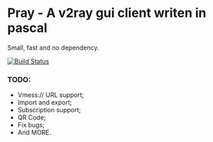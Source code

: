 # Pray - A v2ray gui client writen in pascal

Small, fast and no dependency.

[![Build Status](https://travis-ci.com/lunafe/pray.svg?branch=master)](https://travis-ci.com/lunafe/pray)

### TODO:

- Vmess:// URL support;
- Import and export;
- Subscription support;
- QR Code;
- Fix bugs;
- And MORE.